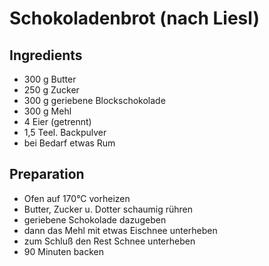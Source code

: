 Schokoladenbrot (nach Liesl)
==========================

Ingredients
-----------
* 300 g Butter
* 250 g Zucker
* 300 g geriebene Blockschokolade
* 300 g Mehl
* 4 Eier (getrennt)
* 1,5 Teel. Backpulver
* bei Bedarf etwas Rum

Preparation
-----------
* Ofen auf 170°C vorheizen
* Butter, Zucker u. Dotter schaumig rühren
* geriebene Schokolade dazugeben
* dann das Mehl mit etwas Eischnee unterheben
* zum Schluß den Rest Schnee unterheben
* 90 Minuten backen